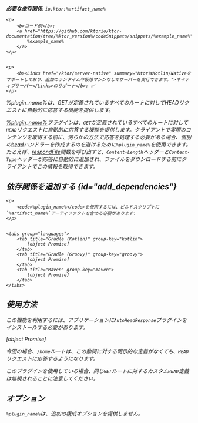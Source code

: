[//]: # (title: AutoHeadResponseプラグイン)

<var name="plugin_name" value="AutoHeadResponse"/>
<var name="artifact_name" value="ktor-server-auto-head-response"/>
<primary-label ref="server-plugin"/>

<tldr>
<p>
<b>必要な依存関係</b>: <code>io.ktor:%artifact_name%</code>
</p>
<var name="example_name" value="autohead"/>

    <p>
        <b>コード例</b>:
        <a href="https://github.com/ktorio/ktor-documentation/tree/%ktor_version%/codeSnippets/snippets/%example_name%">
            %example_name%
        </a>
    </p>
    

    <p>
        <b><Links href="/ktor/server-native" summary="KtorはKotlin/Nativeをサポートしており、追加のランタイムや仮想マシンなしでサーバーを実行できます。">ネイティブサーバー</Links>のサポート</b>: ✅
    </p>
    
</tldr>

<link-summary>
%plugin_name%は、GETが定義されているすべてのルートに対してHEADリクエストに自動的に応答する機能を提供します。
</link-summary>

[%plugin_name%](https://api.ktor.io/ktor-server/ktor-server-plugins/ktor-server-auto-head-response/io.ktor.server.plugins.autohead/-auto-head-response.html)プラグインは、`GET`が定義されているすべてのルートに対して`HEAD`リクエストに自動的に応答する機能を提供します。クライアントで実際のコンテンツを取得する前に、何らかの方法で応答を処理する必要がある場合、個別の[head](server-routing.md#define_route)ハンドラーを作成するのを避けるために`%plugin_name%`を使用できます。たとえば、[respondFile](server-responses.md#file)関数を呼び出すと、`Content-Length`ヘッダーと`Content-Type`ヘッダーが応答に自動的に追加され、ファイルをダウンロードする前にクライアントでこの情報を取得できます。

## 依存関係を追加する {id="add_dependencies"}

    <p>
        <code>%plugin_name%</code>を使用するには、ビルドスクリプトに`%artifact_name%`アーティファクトを含める必要があります:
    </p>
    

    <tabs group="languages">
        <tab title="Gradle (Kotlin)" group-key="kotlin">
            [object Promise]
        </tab>
        <tab title="Gradle (Groovy)" group-key="groovy">
            [object Promise]
        </tab>
        <tab title="Maven" group-key="maven">
            [object Promise]
        </tab>
    </tabs>
    

## 使用方法
この機能を利用するには、アプリケーションに`AutoHeadResponse`プラグインをインストールする必要があります。

[object Promise]

今回の場合、`/home`ルートは、この動詞に対する明示的な定義がなくても、`HEAD`リクエストに応答するようになります。

このプラグインを使用している場合、同じ`GET`ルートに対するカスタム`HEAD`定義は無視されることに注意してください。

## オプション
`%plugin_name%`は、追加の構成オプションを提供しません。
